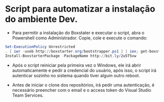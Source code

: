 # Script para automatizar a instalação do ambiente Dev.


- Para permitir a instalação do Boxstater e executar o script, abra o Powershell como Administrador. Copie, cole e execute o comando: 

```powershell
Set-ExecutionPolicy Unrestricted
. { iwr -useb http://boxstarter.org/bootstrapper.ps1 } | iex; get-boxstarter -Force
Install-BoxstarterPackage -PackageName http://bit.ly/2u5T5vw
```

- Após o script reiniciar pela primeira vez o Windows, ele irá abrir automaticamente e pedir a credencial do usuário, após isso, o script irá autenticar sozinho no sistema quando tiver algum outro reboot.

- Antes de iniciar o clone dos repositórios, irá pedir uma autenticação, é necessário preencher com o email e o access token do Visual Studio Team Services.
